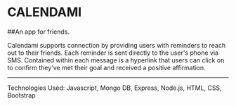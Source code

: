 # CALENDAMI
##An app for friends.   

Calendami supports connection by providing users with reminders to reach out to their friends. Each reminder is sent directly to the user's phone via SMS. Contained within each message is a hyperlink that users can click on to confirm they've met their goal and received a positive affirmation.

-----

Technologies Used: Javascript, Mongo DB, Express, Node.js, HTML, CSS, Bootstrap
